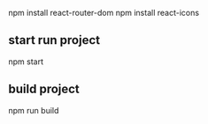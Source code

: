 npm install react-router-dom
npm install react-icons

## start run project
npm start

## build project
npm run build

